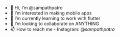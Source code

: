 - 👋 Hi, I’m @sampathpatro
- 👀 I’m interested in making mobile apps
- 🌱 I’m currently learning to work with flutter
- 💞️ I’m looking to collaborate on ANYTHING
- 📫 How to reach me - Instagram: @_sampathpatro_

<!---
sampathpatro/sampathpatro is a ✨ special ✨ repository because its `README.md` (this file) appears on your GitHub profile.
You can click the Preview link to take a look at your changes.
--->
